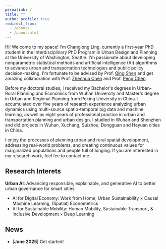 ```yaml
---
permalink: /
title: ""
author_profile: true
redirect_from: 
  - /about/
  - /about.html
---
```


Hi! Welcome to my space! I'm Changlong Ling, currently a first-year PhD student in the Interdisciplinary PhD Program in Urban Design and Planning at the University of Washington, Seattle. I'm passionate about developing nonparametric statistical methods and artificial intelligence (AI) algorithms to advance urban and transportation technologies and public policy decision-making. I'm fortunate to be advised by Prof. [Qing Shen](https://urbdp.be.uw.edu/people/qing-shen/) and get amazing collaboration with Prof. [Zhenhua Chen](https://knowlton.osu.edu/people/chen.7172) and Prof. [Peng Chen](https://www.usf.edu/arts-sciences/departments/public-affairs/people/pchen.aspx). 

Before my doctoral studies, I received my Bachelor's degrees in Urban-Rural Planning and Economics from Wuhan University and Master's degree in Urban and Regional Planning from Peking University in China. I accumulated over five years of research experience analyzing urban dynamics using multi-source spatio-temporal big data and machine learning, as well as eight years of professional practice in urban and transportation planning and urban design. I studied in Wuhan and Shenzhen and did projects in Wuhan, Xuchang, Suizhou, Dongguan and Heyuan cities in China.

I enjoy the processes of planning urban and rural spatial development, addressing real-world problems, and creating continuous values for marginalized populations and people full of longing. If you are interested in my research work, feel fee to contact me.

Research Interets
-----
**Urban AI**: Advancing responsible, explainable, and generative AI to better urban governance for smart cities
- AI for Digital Economy: Work from Home, Urban Sustainability × Causal Machine Learning, (Spatial) Econometrics
- AI for Sustainable Mobility: Human Mobility, Sustainable Transport, & Inclusive Development × Deep Learning

News
-----
- **[June 2025]** Get started! 


